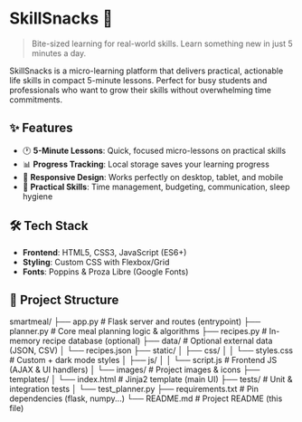 # SkillSnacks 🍎

> Bite-sized learning for real-world skills. Learn something new in just 5 minutes a day.

SkillSnacks is a micro-learning platform that delivers practical, actionable life skills in compact 5-minute lessons. Perfect for busy students and professionals who want to grow their skills without overwhelming time commitments.


## ✨ Features

- 🕐 **5-Minute Lessons**: Quick, focused micro-lessons on practical skills
- 📊 **Progress Tracking**: Local storage saves your learning progress
- 📱 **Responsive Design**: Works perfectly on desktop, tablet, and mobile
- 🎯 **Practical Skills**: Time management, budgeting, communication, sleep hygiene

## 🛠️ Tech Stack

- **Frontend**: HTML5, CSS3, JavaScript (ES6+)
- **Styling**: Custom CSS with Flexbox/Grid
- **Fonts**: Poppins & Proza Libre (Google Fonts)



## 📁 Project Structure
smartmeal/
├── app.py # Flask server and routes (entrypoint)
├── planner.py # Core meal planning logic & algorithms
├── recipes.py # In-memory recipe database (optional)
├── data/ # Optional external data (JSON, CSV)
│ └── recipes.json
├── static/
│ ├── css/
│ │ └── styles.css # Custom + dark mode styles
│ ├── js/
│ │ └── script.js # Frontend JS (AJAX & UI handlers)
│ └── images/ # Project images & icons
├── templates/
│ └── index.html # Jinja2 template (main UI)
├── tests/ # Unit & integration tests
│ └── test_planner.py
├── requirements.txt # Pin dependencies (flask, numpy...)
└── README.md # Project README (this file)


